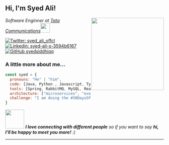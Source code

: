 <h2> Hi, I'm Syed Ali! </h2>
<img align='right' src="https://media.giphy.com/media/ieyl9zmCjO4b4t6qoY/giphy.gif" width="230">
<p><em>Software Enginner at <a href="http://www.unb.br">Tata Communications</a><img src="https://media.giphy.com/media/WUlplcMpOCEmTGBtBW/giphy.gif" width="30"> 
</em></p>

[![Twitter: syed_ali_offcl](https://img.shields.io/twitter/follow/SyedAli?style=social)](https://twitter.com/syed_ali_offcl)
[![Linkedin: syed-ali-s-3594b6167](https://img.shields.io/badge/-syedali-blue?style=flat-square&logo=Linkedin&logoColor=white&link=https://www.linkedin.com/in/syed-ali-s-3594b6167/)](https://www.linkedin.com/in/syed-ali-s-3594b6167/)
[![GitHub syedsiddhiqq](https://img.shields.io/github/followers/thaiane?label=follow&style=social)](https://github.com/syedsiddhiqq)


### A little more about me...  

```javascript
const syed = {
  pronouns: "He" | "him",
  code: [Java, Python , Javascript, Typescript, HTML, CSS],
  tools: [Spring, RabbitMQ, MySQL, React, Redux, Node, Django],
  architecture: ["microservices", "event-driven", "design system pattern"],
  challenge: "I am doing the #30DaysOfCode challenge focused on react"
}
```

<img src="https://media.giphy.com/media/LnQjpWaON8nhr21vNW/giphy.gif" width="60"> <em><b>I love connecting with different people</b> so if you want to say <b>hi, I'll be happy to meet you more!</b> :)</em>

---
